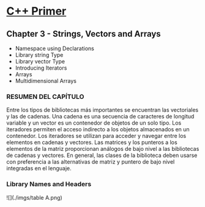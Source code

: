 # [C++ Primer](https://github.com/FMFigueroa/Cpp-Primer)

## Chapter 3 - Strings, Vectors and Arrays

- Namespace using Declarations
- Library string Type
- Library vector Type
- Introducing Iterators
- Arrays
- Multidimensional Arrays

### RESUMEN DEL CAPÍTULO

Entre los tipos de bibliotecas más importantes se encuentran las vectoriales y las de cadenas. Una cadena es una secuencia de caracteres de longitud variable y un vector es un contenedor de objetos de un solo tipo.
Los iteradores permiten el acceso indirecto a los objetos almacenados en un contenedor. Los iteradores se utilizan para acceder y navegar entre los elementos en cadenas y vectores.
Las matrices y los punteros a los elementos de la matriz proporcionan análogos de bajo nivel a las bibliotecas de cadenas y vectores. En general, las clases de la biblioteca deben usarse con preferencia a las alternativas de matriz y puntero de bajo nivel integradas en el lenguaje.

### Library Names and Headers

![](./imgs/table A.png)

